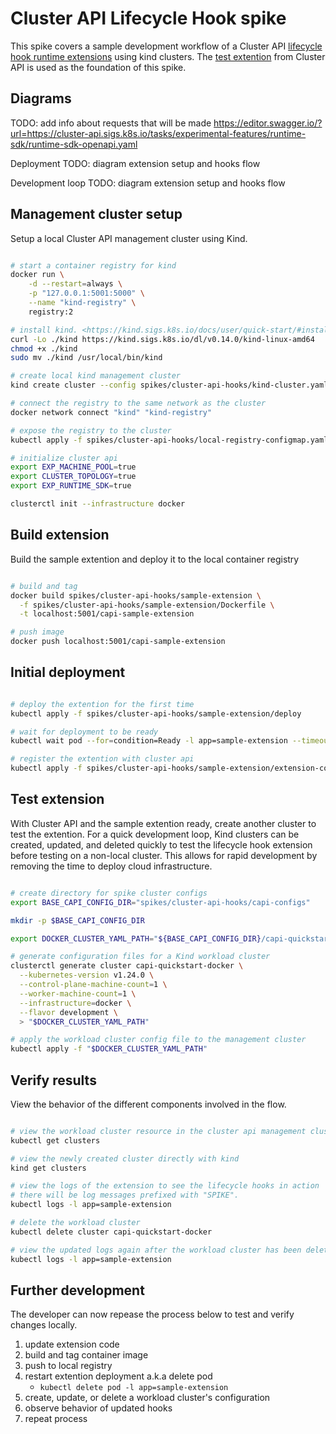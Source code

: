 # Cluster API Lifecycle Hook spike

This spike covers a sample development workflow of a Cluster API [lifecycle hook runtime extensions](https://cluster-api.sigs.k8s.io/tasks/experimental-features/runtime-sdk/implement-lifecycle-hooks.html) using kind clusters. The [test extention](https://github.com/kubernetes-sigs/cluster-api/tree/main/test/extension) from Cluster API is used as the foundation of this spike.

## Diagrams

TODO: add info about requests that will be made <https://editor.swagger.io/?url=https://cluster-api.sigs.k8s.io/tasks/experimental-features/runtime-sdk/runtime-sdk-openapi.yaml>

Deployment
TODO: diagram extension setup and hooks flow

Development loop
TODO: diagram extension setup and hooks flow

## Management cluster setup

Setup a local Cluster API management cluster using Kind.

```bash

# start a container registry for kind
docker run \
    -d --restart=always \
    -p "127.0.0.1:5001:5000" \
    --name "kind-registry" \
    registry:2

# install kind. <https://kind.sigs.k8s.io/docs/user/quick-start/#installing-from-release-binaries>
curl -Lo ./kind https://kind.sigs.k8s.io/dl/v0.14.0/kind-linux-amd64
chmod +x ./kind
sudo mv ./kind /usr/local/bin/kind

# create local kind management cluster
kind create cluster --config spikes/cluster-api-hooks/kind-cluster.yaml

# connect the registry to the same network as the cluster
docker network connect "kind" "kind-registry"

# expose the registry to the cluster
kubectl apply -f spikes/cluster-api-hooks/local-registry-configmap.yaml

# initialize cluster api
export EXP_MACHINE_POOL=true
export CLUSTER_TOPOLOGY=true
export EXP_RUNTIME_SDK=true

clusterctl init --infrastructure docker

```

## Build extension

Build the sample extention and deploy it to the local container registry

```bash

# build and tag
docker build spikes/cluster-api-hooks/sample-extension \
  -f spikes/cluster-api-hooks/sample-extension/Dockerfile \
  -t localhost:5001/capi-sample-extension

# push image
docker push localhost:5001/capi-sample-extension

```

## Initial deployment

```bash

# deploy the extention for the first time
kubectl apply -f spikes/cluster-api-hooks/sample-extension/deploy

# wait for deployment to be ready
kubectl wait pod --for=condition=Ready -l app=sample-extension --timeout=60s

# register the extention with cluster api
kubectl apply -f spikes/cluster-api-hooks/sample-extension/extension-config.yaml

```

## Test extension

With Cluster API and the sample extention ready, create another cluster to test the extention. For a quick development loop, Kind clusters can be created, updated, and deleted quickly to test the lifecycle hook extension before testing on a non-local cluster. This allows for rapid development by removing the time to deploy cloud infrastructure.

```bash

# create directory for spike cluster configs
export BASE_CAPI_CONFIG_DIR="spikes/cluster-api-hooks/capi-configs"

mkdir -p $BASE_CAPI_CONFIG_DIR

export DOCKER_CLUSTER_YAML_PATH="${BASE_CAPI_CONFIG_DIR}/capi-quickstart-docker.yaml"

# generate configuration files for a Kind workload cluster
clusterctl generate cluster capi-quickstart-docker \
  --kubernetes-version v1.24.0 \
  --control-plane-machine-count=1 \
  --worker-machine-count=1 \
  --infrastructure=docker \
  --flavor development \
  > "$DOCKER_CLUSTER_YAML_PATH"

# apply the workload cluster config file to the management cluster
kubectl apply -f "$DOCKER_CLUSTER_YAML_PATH"

```

## Verify results

View the behavior of the different components involved in the flow.

```bash

# view the workload cluster resource in the cluster api management cluster
kubectl get clusters

# view the newly created cluster directly with kind
kind get clusters

# view the logs of the extension to see the lifecycle hooks in action
# there will be log messages prefixed with "SPIKE".
kubectl logs -l app=sample-extension

# delete the workload cluster
kubectl delete cluster capi-quickstart-docker

# view the updated logs again after the workload cluster has been deleted
kubectl logs -l app=sample-extension

```

## Further development

The developer can now repease the process below to test and verify changes locally.

1. update extension code
1. build and tag container image
1. push to local registry
1. restart extention deployment a.k.a delete pod
    - `kubectl delete pod -l app=sample-extension`
1. create, update, or delete a workload cluster's configuration
1. observe behavior of updated hooks
1. repeat process
